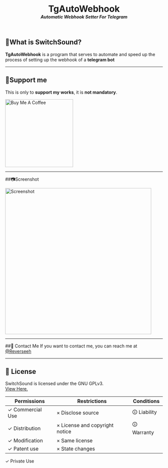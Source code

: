 <p align="center">

  <h1 align="center" style="margin: 0 auto 0 auto;">TgAutoWebhook</h1>
  <h5 align="center" style="margin: 0 auto 0 auto;">Automatic Webhook Setter For Telegram</h5>
  </p>



  <br>

## 🔎What is SwitchSound?
**TgAutoWebhook** is a program that serves to automate and speed up the process of setting up the webhook of a **telegram bot**

***

## 🎁Support me
This is only to **support my works**, it is **not mandatory**.

<a href="https://www.buymeacoffee.com/Reverseeh" target="_blank"><img src="https://cdn.buymeacoffee.com/buttons/v2/arial-yellow.png" alt="Buy Me A Coffee" width="217px" ></a>

***

##📷Screenshot

<img width=467 alt="Screenshot" src="https://i.imgur.com/ESxpoeJ.png">

***

##📝 Contact Me
If you want to contact me, you can reach me at [@Reverseeh](https://t.me/Reverseeh)

***

## 📄 License
<!--- If you're not sure which open license to use see https://choosealicense.com/--->

SwitchSound is licensed under the GNU GPLv3.  
[View Here.](https://github.com/Reverseeh/SwitchSound/blob/main/LICENSE)

| Permissions | Restrictions | Conditions
| --- | --- | --- 
&check; Commercial Use | &times; Disclose source              | &#x1f6c8; Liability
&check; Distribution   | &times; License and copyright notice | &#x1f6c8; Warranty
&check; Modification   | &times; Same license 
&check; Patent use     | &times; State changes
&check; Private Use 

